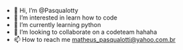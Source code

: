 - 👋 Hi, I’m @Pasqualotty
- 👀 I’m interested in learn how to code
- 🌱 I’m currently learning python 
- 💞️ I’m looking to collaborate on a codeteam hahaha
- 📫 How to reach me matheus_pasqualotti@yahoo.com.br 

<!---
Pasqualotty/Pasqualotty is a ✨ special ✨ repository because its `README.md` (this file) appears on your GitHub profile.
You can click the Preview link to take a look at your changes.
--->
